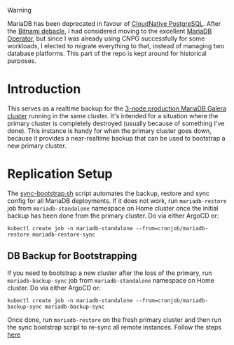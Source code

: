 > [!WARNING]
> MariaDB has been deprecated in favour of [CloudNative PostgreSQL](/manifests/database/postgresql). After the [Bitnami debacle](https://thenewstack.io/broadcom-ends-free-bitnami-images-forcing-users-to-find-alternatives/), I had considered moving to the excellent [MariaDB Operator](https://github.com/mariadb-operator/mariadb-operator), but since I was already using CNPG successfully for some workloads, I elected to migrate everything to that, instead of managing two database platforms. This part of the repo is kept around for historical purposes.

# Introduction
This serves as a realtime backup for the [3-node production MariaDB Galera cluster](/manifests/database/mariadb) running in the same cluster. It's intended for a situation where the primary cluster is completely destroyed (usually because of something I've done). This instance is handy for when the primary cluster goes down, because it provides a near-realtime backup that can be used to bootstrap a new primary cluster.

# Replication Setup
The [sync-bootstrap.sh](/manifests/mariadb/database/scripts/sync-bootstrap.sh) script automates the backup, restore and sync config for all MariaDB deployments. If it does not work, run `mariadb-restore` job from `mariadb-standalone` namespace on Home cluster once the initial backup has been done from the primary cluster. Do via either ArgoCD or:
```
kubectl create job -n mariadb-standalone --from=cronjob/mariadb-restore mariadb-restore-sync
```

## DB Backup for Bootstrapping
If you need to bootstrap a new cluster after the loss of the primary, run `mariadb-backup-sync` job from `mariadb-standalone` namespace on Home cluster. Do via either ArgoCD or:
```
kubectl create job -n mariadb-standalone --from=cronjob/mariadb-backup-sync mariadb-backup-sync
```
Once done, run `mariadb-restore` on the fresh primary cluster and then run the sync bootstrap script to re-sync all remote instances. Follow the steps [here](https://github.com/kenlasko/K3S/blob/main/mariadb/README.md#initial-bootstrapping)